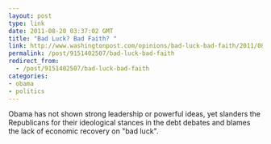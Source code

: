 ```yaml
---
layout: post
type: link
date: 2011-08-20 03:37:02 GMT
title: "Bad Luck? Bad Faith? "
link: http://www.washingtonpost.com/opinions/bad-luck-bad-faith/2011/08/18/gIQAD2IWOJ_story.html?fb_ref=NetworkNews
permalink: /post/9151402507/bad-luck-bad-faith
redirect_from: 
  - /post/9151402507/bad-luck-bad-faith
categories:
- obama
- politics
---
```

Obama has not shown strong leadership or powerful ideas, yet slanders the Republicans for their ideological stances in the debt debates and blames the lack of economic recovery on "bad luck".